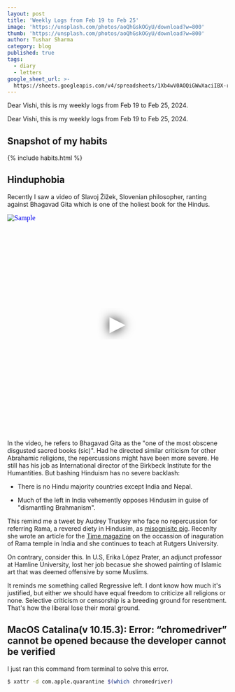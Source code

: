 ```yaml
---
layout: post
title: 'Weekly Logs from Feb 19 to Feb 25'
image: 'https://unsplash.com/photos/aoQhGskOGyU/download?w=800'
thumb: 'https://unsplash.com/photos/aoQhGskOGyU/download?w=800'
author: Tushar Sharma
category: blog
published: true
tags:
  - diary
  - letters
google_sheet_url: >-
  https://sheets.googleapis.com/v4/spreadsheets/1Xb4wV0AOQiGWwXaciIBX-rkFebzg8DlAcRcClshyAnA/values/Habits!A90:T103?alt=json&key=AIzaSyCgYRKf_apK3TUSYGO9WhQ5dN-ukY4H0gw
---
```


Dear Vishi, this is my weekly logs from Feb 19 to Feb 25, 2024.<!-- truncate_here -->

Dear Vishi, this is my weekly logs from Feb 19 to Feb 25, 2024.

## Snapshot of my habits

{% include habits.html %}

## Hinduphobia

Recently I saw a video of Slavoj Žižek, Slovenian philosopher, ranting against Bhagavad Gita which is one of the holiest book for the Hindus. 

<iframe
  style="position: relative;  width: 100%;" 
   height="500"
  src="https://www.youtube.com/embed/6xUuzrzmFac?autoplay=1"
  srcdoc="<style>*{padding:0;margin:0;overflow:hidden}html,body{height:100%}img,span{position:absolute;width:100%;top:0;bottom:0;margin:auto}span{height:1.5em;text-align:center;font:48px/1.5 sans-serif;color:white;text-shadow:0 0 0.5em black}</style><a href=https://www.youtube.com/embed/6xUuzrzmFac?autoplay=1><img src=https://img.youtube.com/vi/6xUuzrzmFac/hqdefault.jpg alt='Sample'><span>▶</span></a>"
  frameborder="0"
  allow="accelerometer; autoplay; encrypted-media; gyroscope; picture-in-picture"
  allowfullscreen
  title="Sample"
></iframe><br>

In the video, he refers to Bhagavad Gita as the "one of the most obscene disgusted sacred books (sic)". Had he directed similar criticism for other Abrahamic religions, the repercussions might have been more severe. He still has his job as International director of the Birkbeck Institute for the Humantities. But bashing Hinduism has no severe backlash:

* There is no Hindu majority countries except India and Nepal. 

* Much of the left in India vehemently opposes Hindusim in guise of "dismantling Brahmanism".

This remind me a tweet by Audrey Truskey who face no repercussion for referring Rama, a revered diety in Hindusim, as [misognisitc pig](https://www.newslaundry.com/2018/04/30/the-unscholarly-dishonesty-of-audrey-truschke). Recenlty she wrote an article for the [Time magazine](https://time.com/6564148/ayodhya-ram-temple-modi-india/) on the occassion of inaguration of Rama temple in India and she continues to teach at Rutgers University. 

On contrary, consider this. In U.S, Erika López Prater, an adjunct professor at Hamline University, lost her job becasue she showed painting of Islamic art that was deemed offensive by some Muslims.

It reminds me something called Regressive left. I dont know how much it's justified, but either we should have equal freedom to criticize all religions or none. Selective criticism or censorship is a breeding ground for resentment. That's how the liberal lose their moral ground.

## MacOS Catalina(v 10.15.3): Error: “chromedriver” cannot be opened because the developer cannot be verified

I just ran this command from terminal to solve this error.

```bash
$ xattr -d com.apple.quarantine $(which chromedriver)
```